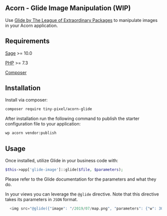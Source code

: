 ## Acorn - Glide Image Manipulation (WIP)

Use [Glide by The League of Extraordinary Packages](https://glide.thephpleague.com/) to manipulate images in your Acorn application.

## Requirements

[Sage](https://github.com/roots/sage) >= 10.0

[PHP](https://secure.php.net/manual/en/install.php) >= 7.3

[Composer](https://getcomposer.org)

## Installation

Install via composer:

```bash
composer require tiny-pixel/acorn-glide
```

After installation run the following command to publish the starter configuration file to your application:

```bash
wp acorn vendor:publish
```

## Usage

Once installed, utilize Glide in your business code with:

```php
$this->app['glide-image']::glide($file, $parameters);
```

Please refer to the Glide documentation for the parameters and what they do.

In your views you can leverage the `@glide` directive. Note that this directive takes its parameters in `JSON` format.

```php
  <img src="@glide({"image": "/2019/07/map.png", "parameters": {"w": 300, "filt": "greyscale"}})" />
```